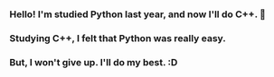 ### Hello! I'm studied Python last year, and now I'll do C++. 👋
### Studying C++, I felt that Python was really easy.
### But, I won't give up. I'll do my best. :D

<!--
**Jihwan-01/Jihwan-01** is a ✨ _special_ ✨ repository because its `README.md` (this file) appears on your GitHub profile.

Here are some ideas to get you started:

- 🔭 I’m currently working on ...
- 🌱 I’m currently learning ...
- 👯 I’m looking to collaborate on ...
- 🤔 I’m looking for help with ...
- 💬 Ask me about ...
- 📫 How to reach me: ...
- 😄 Pronouns: ...
- ⚡ Fun fact: ...
-->
